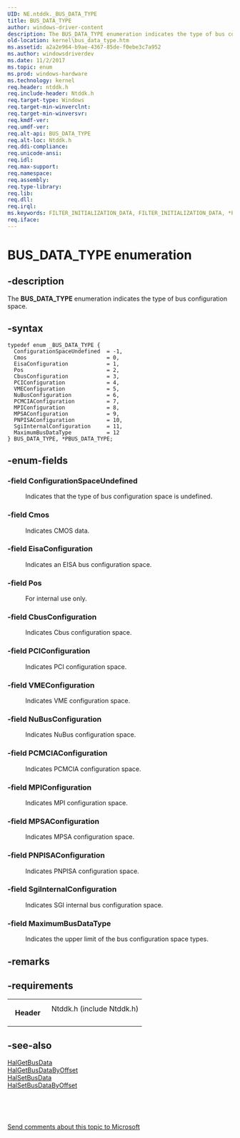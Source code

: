 ```yaml
---
UID: NE.ntddk._BUS_DATA_TYPE
title: BUS_DATA_TYPE
author: windows-driver-content
description: The BUS_DATA_TYPE enumeration indicates the type of bus configuration space.
old-location: kernel\bus_data_type.htm
ms.assetid: a2a2e964-b9ae-4367-85de-f0ebe3c7a952
ms.author: windowsdriverdev
ms.date: 11/2/2017
ms.topic: enum
ms.prod: windows-hardware
ms.technology: kernel
req.header: ntddk.h
req.include-header: Ntddk.h
req.target-type: Windows
req.target-min-winverclnt: 
req.target-min-winversvr: 
req.kmdf-ver: 
req.umdf-ver: 
req.alt-api: BUS_DATA_TYPE
req.alt-loc: Ntddk.h
req.ddi-compliance: 
req.unicode-ansi: 
req.idl: 
req.max-support: 
req.namespace: 
req.assembly: 
req.type-library: 
req.lib: 
req.dll: 
req.irql: 
ms.keywords: FILTER_INITIALIZATION_DATA, FILTER_INITIALIZATION_DATA, *PFILTER_INITIALIZATION_DATA
req.iface: 
---
```


# BUS_DATA_TYPE enumeration



## -description
<p>The <b>BUS_DATA_TYPE</b> enumeration indicates the type of bus configuration space.</p>


## -syntax

````
typedef enum _BUS_DATA_TYPE { 
  ConfigurationSpaceUndefined  = -1,
  Cmos                         = 0,
  EisaConfiguration            = 1,
  Pos                          = 2,
  CbusConfiguration            = 3,
  PCIConfiguration             = 4,
  VMEConfiguration             = 5,
  NuBusConfiguration           = 6,
  PCMCIAConfiguration          = 7,
  MPIConfiguration             = 8,
  MPSAConfiguration            = 9,
  PNPISAConfiguration          = 10,
  SgiInternalConfiguration     = 11,
  MaximumBusDataType           = 12
} BUS_DATA_TYPE, *PBUS_DATA_TYPE;
````


## -enum-fields
<dl>

### -field <a id="ConfigurationSpaceUndefined"></a><a id="configurationspaceundefined"></a><a id="CONFIGURATIONSPACEUNDEFINED"></a><b>ConfigurationSpaceUndefined</b>

<dd>
<p>Indicates that the type of bus configuration space is undefined.</p>
</dd>

### -field <a id="Cmos"></a><a id="cmos"></a><a id="CMOS"></a><b>Cmos</b>

<dd>
<p>Indicates CMOS data.</p>
</dd>

### -field <a id="EisaConfiguration"></a><a id="eisaconfiguration"></a><a id="EISACONFIGURATION"></a><b>EisaConfiguration</b>

<dd>
<p>Indicates an EISA bus configuration space.</p>
</dd>

### -field <a id="Pos"></a><a id="pos"></a><a id="POS"></a><b>Pos</b>

<dd>
<p>For internal use only.</p>
</dd>

### -field <a id="CbusConfiguration"></a><a id="cbusconfiguration"></a><a id="CBUSCONFIGURATION"></a><b>CbusConfiguration</b>

<dd>
<p>Indicates Cbus configuration space.</p>
</dd>

### -field <a id="PCIConfiguration"></a><a id="pciconfiguration"></a><a id="PCICONFIGURATION"></a><b>PCIConfiguration</b>

<dd>
<p>Indicates PCI configuration space.</p>
</dd>

### -field <a id="VMEConfiguration"></a><a id="vmeconfiguration"></a><a id="VMECONFIGURATION"></a><b>VMEConfiguration</b>

<dd>
<p>Indicates VME configuration space.</p>
</dd>

### -field <a id="NuBusConfiguration"></a><a id="nubusconfiguration"></a><a id="NUBUSCONFIGURATION"></a><b>NuBusConfiguration</b>

<dd>
<p>Indicates NuBus configuration space.</p>
</dd>

### -field <a id="PCMCIAConfiguration"></a><a id="pcmciaconfiguration"></a><a id="PCMCIACONFIGURATION"></a><b>PCMCIAConfiguration</b>

<dd>
<p>Indicates PCMCIA configuration space.</p>
</dd>

### -field <a id="MPIConfiguration"></a><a id="mpiconfiguration"></a><a id="MPICONFIGURATION"></a><b>MPIConfiguration</b>

<dd>
<p>Indicates MPI configuration space.</p>
</dd>

### -field <a id="MPSAConfiguration"></a><a id="mpsaconfiguration"></a><a id="MPSACONFIGURATION"></a><b>MPSAConfiguration</b>

<dd>
<p>Indicates MPSA configuration space.</p>
</dd>

### -field <a id="PNPISAConfiguration"></a><a id="pnpisaconfiguration"></a><a id="PNPISACONFIGURATION"></a><b>PNPISAConfiguration</b>

<dd>
<p>Indicates PNPISA configuration space.</p>
</dd>

### -field <a id="SgiInternalConfiguration"></a><a id="sgiinternalconfiguration"></a><a id="SGIINTERNALCONFIGURATION"></a><b>SgiInternalConfiguration</b>

<dd>
<p>Indicates SGI internal bus configuration space.</p>
</dd>

### -field <a id="MaximumBusDataType"></a><a id="maximumbusdatatype"></a><a id="MAXIMUMBUSDATATYPE"></a><b>MaximumBusDataType</b>

<dd>
<p>Indicates the upper limit of the bus configuration space types.</p>
</dd>
</dl>

## -remarks


## -requirements
<table>
<tr>
<th width="30%">
<p>Header</p>
</th>
<td width="70%">
<dl>
<dt>Ntddk.h (include Ntddk.h)</dt>
</dl>
</td>
</tr>
</table>

## -see-also
<dl>
<dt>
<a href="https://msdn.microsoft.com/library/windows/hardware/ff546599">HalGetBusData</a>
</dt>
<dt>
<a href="https://msdn.microsoft.com/library/windows/hardware/ff546606">HalGetBusDataByOffset</a>
</dt>
<dt>
<a href="https://msdn.microsoft.com/library/windows/hardware/ff546628">HalSetBusData</a>
</dt>
<dt>
<a href="https://msdn.microsoft.com/library/windows/hardware/ff546633">HalSetBusDataByOffset</a>
</dt>
</dl>
<p> </p>
<p> </p>
<p><a href="mailto:wsddocfb@microsoft.com?subject=Documentation%20feedback [kernel\kernel]:%20BUS_DATA_TYPE enumeration%20 RELEASE:%20(11/2/2017)&amp;body=%0A%0APRIVACY STATEMENT%0A%0AWe use your feedback to improve the documentation. We don't use your email address for any other purpose, and we'll remove your email address from our system after the issue that you're reporting is fixed. While we're working to fix this issue, we might send you an email message to ask for more info. Later, we might also send you an email message to let you know that we've addressed your feedback.%0A%0AFor more info about Microsoft's privacy policy, see http://privacy.microsoft.com/en-us/default.aspx." title="Send comments about this topic to Microsoft">Send comments about this topic to Microsoft</a></p>
